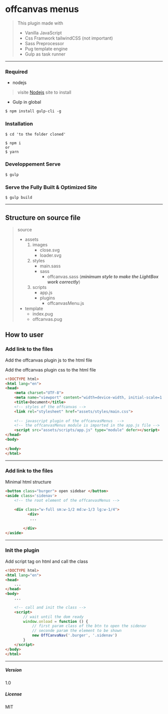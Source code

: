 # offcanvas menus

> This plugin made with 
>    * Vanilla JavaScript
>    * Css Framwork tailwindCSS (not important)
>    * Sass Preprocessor
>    * Pug template engine
>    * Gulp as task runner
---

###  Required
* nodejs

>
>    visite [Nodejs](http://nodejs.org/) site to install
>

* Gulp in global

```
$ npm install gulp-cli -g

```


### Installation


```
$ cd 'to the folder cloned' 

$ npm i 
or
$ yarn

```



### Developpement Serve

```
$ gulp

```


### Serve the Fully Built & Optimized Site

```
$ gulp build

```
---
Structure on source file
------
> source
>    - assets
>        1. images
>            - close.svg
>            - loader.svg
>        2. styles
>            - main.sass
>            - sass
>               - offcanvas.sass (***minimum style to make the LightBox work correctly***)
>        3. scripts
>            - app.js
>            - plugins
>               - offcanvasMenu.js
>    - template
>       - index.pug    
>       - offcanvas.pug

How to user
------

### Add link to the files
Add the offcanvas plugin js to the html file

Add the offcanvas plugin css to the html file

```html
<!DOCTYPE html>
<html lang="en">
<head>
    <meta charset="UTF-8">
    <meta name="viewport" content="width=device-width, initial-scale=1.0">
    <title>Document</title>
    <!-- styles of the offcanvas -->
    <link rel="stylesheet" href="assets/styles/main.css">
    
    <!-- javascript plugin of the offcanvasMenus  -->
    <!-- the offcanvasMenus module is imported in the app.js file -->
    <script src="assets/scripts/app.js" type="module" defer></script>
</head>
<body>
    
</body>
</html>

```
---
### Add link to the files
Minimal html structure

```HTML
<button class="burger"> open sidebar </button>
<aside class='sidenav'>
    <!-- the root element of the offcanvasMenus -->
    
    <div class="w-full sm:w-1/2 md:w-1/3 lg:w-1/4">
          <div>
           ...
          
        </div>
</aside>

```
---

### Init the plugin

Add script tag on html and call the class

```HTML
<!DOCTYPE html>
<html lang="en">
<head>
    ...
</head>
<body>
    ...

    <!-- call and init the class -->
    <script>
        // wait until the dom ready
        window.onload = function () {
            // first param class of the btn to open the sidenav
            // seconde param the element to be shown
            new OffCanvaNav('.burger', '.sidenav')
        }
    </script>
</body>
</html>
````
---

##### Version
1.0

##### License
MIT